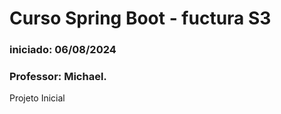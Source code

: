 # Curso Spring Boot - fuctura S3
### iniciado: 06/08/2024
### Professor: Michael.

Projeto Inicial

